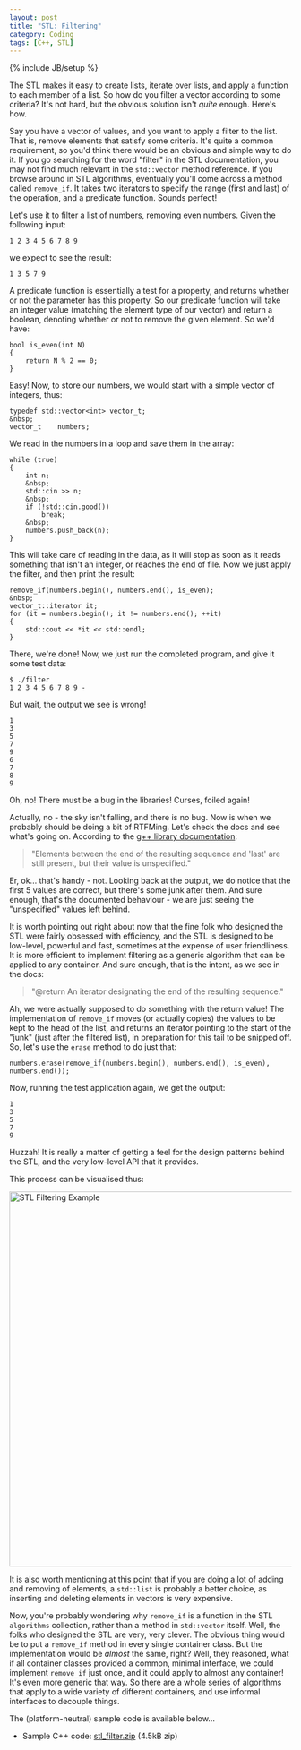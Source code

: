 ```yaml
---
layout: post
title: "STL: Filtering"
category: Coding
tags: [C++, STL]
---
```

{% include JB/setup %}

The STL makes it easy to create lists, iterate over lists, and apply a function to each member of a list.  So how do you filter a vector according to some criteria?  It's not hard, but the obvious solution isn't *quite* enough.  Here's how.

Say you have a vector of values, and you want to apply a filter to the list.  That is,  remove elements that satisfy some criteria.  It's quite a common requirement, so you'd think there would be an obvious and simple way to do it.  If you go searching for the word "filter" in the STL documentation, you may not find much relevant in the `std::vector` method reference.  If you browse around in STL algorithms, eventually you'll come across a method called `remove_if`.  It takes two iterators to specify the range (first and last) of the operation, and a predicate function.  Sounds perfect!

Let's use it to filter a list of numbers, removing even numbers.  Given the following input:

    1 2 3 4 5 6 7 8 9

we expect to see the result:

    1 3 5 7 9

A predicate function is essentially a test for a property, and returns whether or not the parameter has this property.  So our predicate function will take an integer value (matching the element type of our vector) and return a boolean, denoting whether or not to remove the given element.  So we'd have:

	bool is_even(int N)
	{
	    return N % 2 == 0;
	}

Easy!  Now, to store our numbers, we would start with a simple vector of integers, thus:

	typedef std::vector<int> vector_t;
	&nbsp;
	vector_t    numbers;

We read in the numbers in a loop and save them in the array:

    while (true)
    {
        int n;
        &nbsp;
        std::cin >> n;
        &nbsp;
        if (!std::cin.good())
            break;
        &nbsp;
        numbers.push_back(n);
    }

This will take care of reading in the data, as it will stop as soon as it reads something that isn't an integer, or reaches the end of file.  Now we just apply the filter, and then print the result:

    remove_if(numbers.begin(), numbers.end(), is_even);
    &nbsp;
    vector_t::iterator it;
    for (it = numbers.begin(); it != numbers.end(); ++it)
    {
        std::cout << *it << std::endl;
    }

There, we're done!  Now, we just run the completed program, and give it some test data:

    $ ./filter 
    1 2 3 4 5 6 7 8 9 -

But wait, the output we see is wrong!

    1
    3
    5
    7
    9
    6
    7
    8
    9

Oh, no!  There must be a bug in the libraries!  Curses, foiled again!

Actually, no - the sky isn't falling, and there is no bug.  Now is when we probably should be doing a bit of RTFMing.  Let's check the docs and see what's going on.  According to the [g++ library documentation](http://gcc.gnu.org/onlinedocs/libstdc++/latest-doxygen/):

> "Elements between the end of the resulting sequence and 'last' are still present, but their value is unspecified."

Er, ok... that's handy - not.  Looking back at the output, we do notice that the first 5 values are correct, but there's some junk after them.  And sure enough, that's the documented behaviour - we are just seeing the "unspecified" values left behind.

It is worth pointing out right about now that the fine folk who designed the STL were fairly obsessed with efficiency, and the STL is designed to be low-level, powerful and fast, sometimes at the expense of user friendliness.  It is more efficient to implement filtering as a generic algorithm that can be applied to any container.  And sure enough, that is the intent, as we see in the docs:

> "@return   An iterator designating the end of the resulting sequence."

Ah, we were actually supposed to do something with the return value!  The implementation of `remove_if` moves (or actually copies) the values to be kept to the head of the list, and returns an iterator pointing to the start of the "junk" (just after the filtered list), in preparation for this tail to be snipped off.  So, let's use the `erase` method to do just that:

    numbers.erase(remove_if(numbers.begin(), numbers.end(), is_even), numbers.end());

Now, running the test application again, we get the output:

    1
    3
    5
    7
    9

Huzzah!  It is really a matter of getting a feel for the design patterns behind the STL, and the very low-level API that it provides.

This process can be visualised thus:

<img alt="STL Filtering Example" src="http://antonym.org/images/STLFilteringExample.png" width="532" height="670" />

It is also worth mentioning at this point that if you are doing a lot of adding and removing of  elements, a `std::list` is probably a better choice, as inserting and deleting elements in vectors is very expensive.

Now, you're probably wondering why `remove_if` is a function in the STL `algorithms` collection, rather than a method in `std::vector` itself.  Well, the folks who designed the STL are very, very clever.  The obvious thing would be to put a `remove_if` method in every single container class.  But the implementation would be *almost* the same, right?  Well, they reasoned, what if all container classes provided a common, minimal interface, we could implement `remove_if` just once, and it could apply to almost any container!  It's even more generic that way.  So there are a whole series of algorithms that apply to a wide variety of different containers, and use informal interfaces to decouple things.

The (platform-neutral) sample code is available below...

 * Sample C++ code: <a href="http://antonym.org/files/stl_filter.zip">stl_filter.zip</a> (4.5kB zip)

